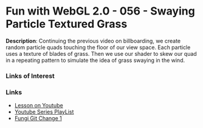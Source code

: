 # Fun with WebGL 2.0 - 056 - Swaying Particle Textured Grass
**Description**:
Continuing the previous video on billboarding, we create random particle quads touching the floor of our view space. Each particle uses a texture of blades of grass. Then we use our shader to skew our quad in a repeating pattern to simulate the idea of grass swaying in the wind. 

### Links of Interest


### Links
* [Lesson on Youtube]()
* [Youtube Series PlayList](https://www.youtube.com/playlist?list=PLMinhigDWz6emRKVkVIEAaePW7vtIkaIF)
* [Fungi Git Change 1](https://github.com/sketchpunk/FunWithWebGL2/commit/1115c9b89fa77eb733232499074a35f59b3e2bce)
